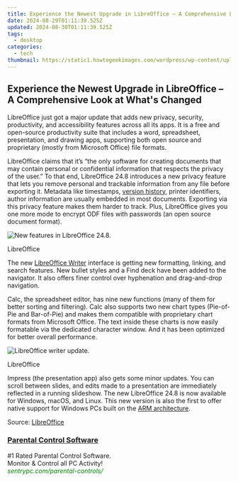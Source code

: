 ```yaml
---
title: Experience the Newest Upgrade in LibreOffice – A Comprehensive Look at What's Changed
date: 2024-08-29T01:11:39.525Z
updated: 2024-08-30T01:11:39.525Z
tags:
  - desktop
categories:
  - tech
thumbnail: https://static1.howtogeekimages.com/wordpress/wp-content/uploads/2023/08/libreoffice-2.jpg
---
```


## Experience the Newest Upgrade in LibreOffice – A Comprehensive Look at What's Changed

LibreOffice just got a major update that adds new privacy, security, productivity, and accessibility features across all its apps. It is a free and open-source productivity suite that includes a word, spreadsheet, presentation, and drawing apps, supporting both open source and proprietary (mostly from Microsoft Office) file formats.

 LibreOffice claims that it’s “the only software for creating documents that may contain personal or confidential information that respects the privacy of the user.” To that end, LibreOffice 24.8 introduces a new privacy feature that lets you remove personal and trackable information from any file before exporting it. Metadata like timestamps, [version history](https://youtube-sure.techidaily.com/-closer-look-at-youtubes-unlisted-content-category-for-2024/), printer identifiers, author information are usually embedded in most documents. Exporting via this privacy feature makes them harder to track. Plus, LibreOffice gives you one more mode to encrypt ODF files with passwords (an open source document format).

![New features in LibreOffice 24.8.](https://static1.howtogeekimages.com/wordpress/wp-content/uploads/2024/08/lo248newfeatures.jpg) 

LibreOffice

 The new [LibreOffice Writer](https://extra-support.techidaily.com/2024-approved-prime-ai-graphic-editor-tools/) interface is getting new formatting, linking, and search features. New bullet styles and a Find deck have been added to the navigator. It also offers finer control over hyphenation and drag-and-drop navigation.

 Calc, the spreadsheet editor, has nine new functions (many of them for better sorting and filtering). Calc also supports two new chart types (Pie-of-Pie and Bar-of-Pie) and makes them compatible with proprietary chart formats from Microsoft Office. The text inside these charts is now easily formatable via the dedicated character window. And it has been optimized for better overall performance.

![LibreOffice writer update.](https://static1.howtogeekimages.com/wordpress/wp-content/uploads/2024/08/lo248-excludefromhyphenation.jpg) 

LibreOffice

 Impress (the presentation app) also gets some minor updates. You can scroll between slides, and edits made to a presentation are immediately reflected in a running slideshow. The new LibreOffice 24.8 is now available for Windows, macOS, and Linux. This new version is also the first to offer native support for Windows PCs built on the [ARM architecture](https://fox-that.techidaily.com/troubleshooting-what-to-try-when-iphone-events-are-nowhere-to-be-found/).

 Source: [LibreOffice](https://blog.documentfoundation.org/blog/2024/08/22/libreoffice-248/)

<ins class="adsbygoogle"
     style="display:block"
     data-ad-format="autorelaxed"
     data-ad-client="ca-pub-7571918770474297"
     data-ad-slot="1223367746"></ins>



<ins class="adsbygoogle"
     style="display:block"
     data-ad-client="ca-pub-7571918770474297"
     data-ad-slot="8358498916"
     data-ad-format="auto"
     data-full-width-responsive="true"></ins>



<!-- affiliate ads begin -->
<h3 id="200610"><a href="https://sentrypc.7eer.net/c/5597632/200610/3022">Parental Control Software</a></h3>
<span class="text-ad-content">
	#1 Rated Parental Control Software.<br/>
	Monitor & Control all PC Activity!<br/>
		<cite style="color:green">sentrypc.com/parental-controls/</cite>
	</span><img height="0" width="0" src="https://sentrypc.7eer.net/i/5597632/200610/3022" style="position:absolute;visibility:hidden;" border="0" />
<!-- affiliate ads end -->